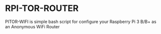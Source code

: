 # RPI-TOR-ROUTER
PITOR-WIFI is simple bash script for configure your Raspberry Pi 3 B/B+ as an Anonymous WiFi Router
